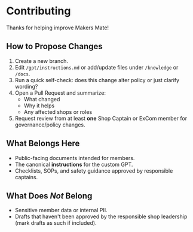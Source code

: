 
# Contributing

Thanks for helping improve Makers Mate!

## How to Propose Changes

1. Create a new branch.
2. Edit `/gpt/instructions.md` or add/update files under `/knowledge` or `/docs`.
3. Run a quick self-check: does this change alter policy or just clarify wording?
4. Open a Pull Request and summarize:
   - What changed
   - Why it helps
   - Any affected shops or roles
5. Request review from at least **one** Shop Captain or ExCom member for governance/policy changes.

## What Belongs Here

- Public-facing documents intended for members.
- The canonical **instructions** for the custom GPT.
- Checklists, SOPs, and safety guidance approved by responsible captains.

## What Does *Not* Belong

- Sensitive member data or internal PII.
- Drafts that haven't been approved by the responsible shop leadership (mark drafts as such if included).
